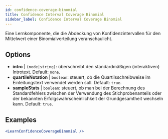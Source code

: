 ```yaml
---
id: confidence-coverage-binomial
title: Confidence Interval Coverage Binomial
sidebar_label: Confidence Interval Coverage Binomial
---
```


Eine Lernkomponente, die die Abdeckung von Konfidenzintervallen für den Mittelwert einer Binomialverteilung veranschaulicht.

## Options

* __intro__ | `(node|string)`: überschreibt den standardmäßigen (interaktiven) Introtext. Default: `none`.
* __quartileNotation__ | `boolean`: steuert, ob die Quartilsschreibweise im Einleitungstext verwendet werden soll. Default: `true`.
* __sampleStats__ | `boolean`: steuert, ob man bei der Berechnung des Standardfehlers zwischen der Verwendung des Stichprobenanteils oder der bekannten Erfolgswahrscheinlichkeit der Grundgesamtheit wechseln kann. Default: `true`.


## Examples

```jsx live
<LearnConfidenceCoverageBinomial />
```

